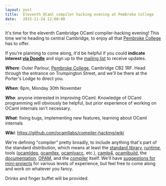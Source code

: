 ```yaml
---
layout: post
title:  Eleventh OCaml compiler hacking evening at Pembroke College
date:   2015-11-24 12:00:00
---
```


It's time for the eleventh Cambridge OCaml compiler-hacking evening! This time we're heading to central Cambridge, to enjoy all that [Pembroke College](http://www.pem.cam.ac.uk/) has to offer.

If you're planning to come along, it'd be helpful if you could **indicate interest [via Doodle](http://doodle.com/poll/r5u7gzk5qqbq52u4)** and sign up to the [mailing list](http://lists.ocaml.org/listinfo/cam-compiler-hacking) to receive updates.

_**Where**_: Outer Parlour, [Pembroke College](https://www.google.co.uk/maps/place/Pembroke+College/@52.2018741,0.1177328,17z/data=!3m1!4b1!4m2!3m1!1s0x47d870a2a3162b45:0x178705666a5d2498), Cambridge CB2 1RF. Head through the entrance on Trumpington Street, and we'll be there at the Porter's Lodge to direct you.

_**When**_: 6pm, Monday 30th November

_**Who**_: anyone interested in improving OCaml. Knowledge of OCaml programming will obviously be helpful, but prior experience of working on OCaml internals isn't necessary.

_**What**_: fixing bugs, implementing new features, learning about OCaml internals

_**Wiki**_: https://github.com/ocamllabs/compiler-hacking/wiki

We're defining "compiler" pretty broadly, to include anything that's part of the standard distribution, which means at least the [standard library](https://github.com/ocaml/ocaml/tree/trunk/stdlib), [run](https://github.com/ocaml/ocaml/tree/trunk/byterun)[time](https://github.com/ocaml/ocaml/tree/trunk/asmrun), tools ([ocamldep](http://caml.inria.fr/pub/docs/manual-ocaml/depend.html), [ocamllex](https://realworldocaml.org/v1/en/html/parsing-with-ocamllex-and-menhir.html), [ocamlyacc](http://caml.inria.fr/pub/docs/manual-ocaml-4.00/manual026.html), etc.), [camlp4](https://github.com/ocaml/camlp4), [ocamlbuild](http://caml.inria.fr/pub/docs/manual-ocaml-400/manual032.html), the [documentation](https://github.com/ocaml/ocaml-manual), [OPAM](https://opam.ocaml.org/), and the [compiler](https://github.com/ocaml/ocaml) itself. We'll have [suggestions for mini-projects](https://github.com/ocamllabs/compiler-hacking/wiki/Things-to-work-on) for various levels of experience, but feel free to come along and work on whatever you fancy.

Drinks and finger buffet will be provided.
